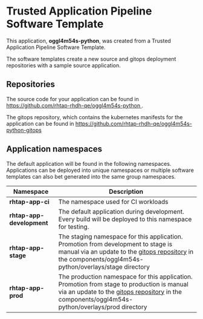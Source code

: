 # Trusted Application Pipeline Software Template

This application, **oggl4m54s-python**, was created from a Trusted Application Pipeline Software Template.

The software templates create a new source and gitops deployment repositories with a sample source application. 

## Repositories

The source code for your application can be found in [https://github.com/rhtap-rhdh-qe/oggl4m54s-python ](https://github.com/rhtap-rhdh-qe/oggl4m54s-python ).
 
The gitops repository, which contains the kubernetes manifests for the application can be found in 
[https://github.com/rhtap-rhdh-qe/oggl4m54s-python-gitops ](https://github.com/rhtap-rhdh-qe/oggl4m54s-python-gitops ) 

## Application namespaces 

The default application will be found in the following namespaces. Applications can be deployed into unique namespaces or multiple software templates can also bet generated into the same group namespaces.  

|  Namespace   |  Description   |  
| -------- | -------- |
| **rhtap-app-ci** | The namespace used for CI workloads |
| **rhtap-app-development** | The default application during development. Every build will be deployed to this namespace for testing. |
| **rhtap-app-stage** | The staging namespace for this application. Promotion from development to stage is manual via an update to the [gitops repository](https://github.com/rhtap-rhdh-qe/oggl4m54s-python-gitops ) in the components/oggl4m54s-python/overlays/stage directory |
| **rhtap-app-prod** | The production namespace for this application. Promotion from stage to production is manual via an update to the [gitops repository](https://github.com/rhtap-rhdh-qe/oggl4m54s-python-gitops ) in the components/oggl4m54s-python/overlays/prod directory |